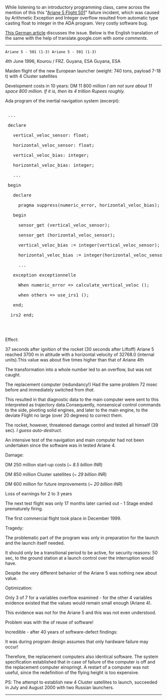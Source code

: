 <html><body><p>While listening to an introductory programming class, came across the mention of this this "<a href="http://en.wikipedia.org/wiki/Ariane_5_Flight_501">Ariane 5 Flight 501</a>" failure incident, which was caused by Arithmetic Exception and Integer overflow resulted from automatic type casting float to integer in the ADA program. Very costly software bug.



<a href="http://www-aix.gsi.de/~giese/swr/ariane5.html">This German article</a> discusses the issue. Below is the English translation of the same with the help of translate.google.com with <i>some comments</i>.



</p><hr>

    Ariane 5 - 501 (1-3) Ariane 5 - 501 (1-3)



4th June 1996, Kourou / FRZ. Guyana, ESA Guyana, ESA



Maiden flight of the new European launcher (weight: 740 tons, payload 7-18 t) with 4 Cluster satellites

Development costs in 10 years: DM 11 800 million <i>I am not sure about 11 space 800 million. If it is, then its 4 trillion Rupees roughly.</i>



Ada program of the inertial navigation system (excerpt):

<pre>

 ... 

 declare 

   vertical_veloc_sensor: float; 

   horizontal_veloc_sensor: float; 

   vertical_veloc_bias: integer; 

   horizontal_veloc_bias: integer; 

   ... 

 begin 

   declare 

     pragma suppress(numeric_error, horizontal_veloc_bias);

   begin 

     sensor_get (vertical_veloc_sensor); 

     sensor_get (horizontal_veloc_sensor); 

     vertical_veloc_bias := integer(vertical_veloc_sensor); 

     horizontal_veloc_bias := integer(horizontal_veloc_sensor); 

     ... 

   exception exceptionnelle 

     When numeric_error =&gt; calculate_vertical_veloc (); 

     when others =&gt; use_irs1 (); 

   end; 

  irs2 end;



</pre>



Effect:

37 seconds after ignition of the rocket (30 seconds after Liftoff) Ariane 5 reached 3700 m in altitude with a horizontal velocity of 32768.0 (internal units).This value was about five times higher than that of Ariane 4th



The transformation into a whole number led to an overflow, but was not caught.



The replacement computer (redundancy!) Had the same problem 72 msec before and immediately switched from <i>that</i>.



This resulted in that diagnostic data to the main computer were sent to this interpreted as trajectory data.Consequently, nonsensical control commands to the side, pivoting solid engines, and later to the main engine, to the deviate Flight no large (over 20 degrees) to correct them. 



The rocket, however, threatened damage control and tested all himself (39 sec). <i> I guess auto-destruct.</i>



An intensive test of the navigation and main computer had not been undertaken since the software was in tested Ariane 4.



Damage:

DM 250 million start-up costs (<i>~ 8.5 billion INR</i>)

DM 850 million Cluster satellites (<i>~ 29 billion INR</i>)

DM 600 million for future improvements (<i>~ 20 billion INR</i>)

Loss of earnings for 2 to 3 years



The next test flight was only 17 months later carried out - 1 Stage ended prematurely firing.



The first commercial flight took place in December 1999.



Tragedy:



The problematic part of the program was only in preparation for the launch and the launch itself needed.

It should only be a transitional period to be active, for security reasons: 50 sec, to the ground station at a launch control over the interruption would have.



Despite the very different behavior of the Ariane 5 was nothing new about value.



Optimization:

Only 3 of 7 for a variables overflow examined - for the other 4 variables evidence existed that the values would remain small enough (Ariane 4).



This evidence was not for the Ariane 5 and this was not even understood.

Problem was with the of reuse of software!



Incredible - after 40 years of software-defect findings:



It was during program design assumes that only hardware failure may occur!

Therefore, the replacement computers also identical software. The system specification established that in case of failure of the computer is off and the replacement computer einspringt. A restart of a computer was not useful, since the redefinition of the flying height is too expensive.



PS: The attempt to establish new 4 Cluster satellites to launch, succeeded in July and August 2000 with two Russian launchers.



<hr></body></html>